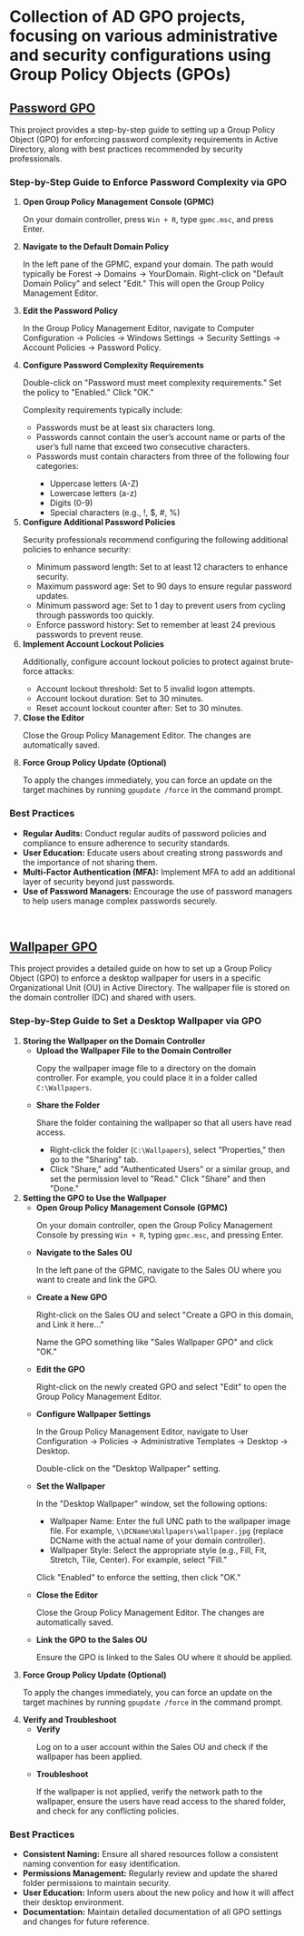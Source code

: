 <h1>Collection of AD GPO projects, focusing on various administrative and security configurations using Group Policy Objects (GPOs)</h1>

<h2> <a href="https://github.com/K-ING-TECH/Active_Directory_GPO_Labs/blob/main/Password_GPO">Password GPO</a></h2> 
This project provides a step-by-step guide to setting up a Group Policy Object (GPO) for enforcing password complexity requirements in Active Directory, along with best practices recommended by security professionals.


<h3>Step-by-Step Guide to Enforce Password Complexity via GPO</h3>
<ol>
    <li><strong>Open Group Policy Management Console (GPMC)</strong>
        <p>On your domain controller, press <code>Win + R</code>, type <code>gpmc.msc</code>, and press Enter.</p>
    </li>
    <li><strong>Navigate to the Default Domain Policy</strong>
        <p>In the left pane of the GPMC, expand your domain. The path would typically be Forest -> Domains -> YourDomain. Right-click on "Default Domain Policy" and select "Edit." This will open the Group Policy Management Editor.</p>
    </li>
    <li><strong>Edit the Password Policy</strong>
        <p>In the Group Policy Management Editor, navigate to Computer Configuration -> Policies -> Windows Settings -> Security Settings -> Account Policies -> Password Policy.</p>
    </li>
    <li><strong>Configure Password Complexity Requirements</strong>
        <p>Double-click on "Password must meet complexity requirements." Set the policy to "Enabled." Click "OK."</p>
        <p>Complexity requirements typically include:</p>
        <ul>
            <li>Passwords must be at least six characters long.</li>
            <li>Passwords cannot contain the user’s account name or parts of the user’s full name that exceed two consecutive characters.</li>
            <li>Passwords must contain characters from three of the following four categories:</li>
            <ul>
                <li>Uppercase letters (A-Z)</li>
                <li>Lowercase letters (a-z)</li>
                <li>Digits (0-9)</li>
                <li>Special characters (e.g., !, $, #, %)</li>
            </ul>
        </ul>
    </li>
    <li><strong>Configure Additional Password Policies</strong>
        <p>Security professionals recommend configuring the following additional policies to enhance security:</p>
        <ul>
            <li>Minimum password length: Set to at least 12 characters to enhance security.</li>
            <li>Maximum password age: Set to 90 days to ensure regular password updates.</li>
            <li>Minimum password age: Set to 1 day to prevent users from cycling through passwords too quickly.</li>
            <li>Enforce password history: Set to remember at least 24 previous passwords to prevent reuse.</li>
        </ul>
    </li>
    <li><strong>Implement Account Lockout Policies</strong>
        <p>Additionally, configure account lockout policies to protect against brute-force attacks:</p>
        <ul>
            <li>Account lockout threshold: Set to 5 invalid logon attempts.</li>
            <li>Account lockout duration: Set to 30 minutes.</li>
            <li>Reset account lockout counter after: Set to 30 minutes.</li>
        </ul>
    </li>
    <li><strong>Close the Editor</strong>
        <p>Close the Group Policy Management Editor. The changes are automatically saved.</p>
    </li>
    <li><strong>Force Group Policy Update (Optional)</strong>
        <p>To apply the changes immediately, you can force an update on the target machines by running <code>gpupdate /force</code> in the command prompt.</p>
    </li>
</ol>

<h3>Best Practices</h3>
<ul>
    <li><strong>Regular Audits:</strong> Conduct regular audits of password policies and compliance to ensure adherence to security standards.</li>
    <li><strong>User Education:</strong> Educate users about creating strong passwords and the importance of not sharing them.</li>
    <li><strong>Multi-Factor Authentication (MFA):</strong> Implement MFA to add an additional layer of security beyond just passwords.</li>
    <li><strong>Use of Password Managers:</strong> Encourage the use of password managers to help users manage complex passwords securely.</li>
</ul>

<br />


<h2><a href="https://github.com/K-ING-TECH/Active_Directory_GPO_Labs/blob/main/WALLPAPER_GPO">Wallpaper GPO</a></h2>
This project provides a detailed guide on how to set up a Group Policy Object (GPO) to enforce a desktop wallpaper for users in a specific Organizational Unit (OU) in Active Directory. 
The wallpaper file is stored on the domain controller (DC) and shared with users.

<h3>Step-by-Step Guide to Set a Desktop Wallpaper via GPO</h3>
<ol>
    <li><strong>Storing the Wallpaper on the Domain Controller</strong>
        <ul>
            <li><strong>Upload the Wallpaper File to the Domain Controller</strong>
                <p>Copy the wallpaper image file to a directory on the domain controller. For example, you could place it in a folder called <code>C:\Wallpapers</code>.</p>
            </li>
            <li><strong>Share the Folder</strong>
                <p>Share the folder containing the wallpaper so that all users have read access.</p>
                <ul>
                    <li>Right-click the folder (<code>C:\Wallpapers</code>), select "Properties," then go to the "Sharing" tab.</li>
                    <li>Click "Share," add "Authenticated Users" or a similar group, and set the permission level to "Read." Click "Share" and then "Done."</li>
                </ul>
            </li>
        </ul>
    </li>
    <li><strong>Setting the GPO to Use the Wallpaper</strong>
        <ul>
            <li><strong>Open Group Policy Management Console (GPMC)</strong>
                <p>On your domain controller, open the Group Policy Management Console by pressing <code>Win + R</code>, typing <code>gpmc.msc</code>, and pressing Enter.</p>
            </li>
            <li><strong>Navigate to the Sales OU</strong>
                <p>In the left pane of the GPMC, navigate to the Sales OU where you want to create and link the GPO.</p>
            </li>
            <li><strong>Create a New GPO</strong>
                <p>Right-click on the Sales OU and select "Create a GPO in this domain, and Link it here..."</p>
                <p>Name the GPO something like "Sales Wallpaper GPO" and click "OK."</p>
            </li>
            <li><strong>Edit the GPO</strong>
                <p>Right-click on the newly created GPO and select "Edit" to open the Group Policy Management Editor.</p>
            </li>
            <li><strong>Configure Wallpaper Settings</strong>
                <p>In the Group Policy Management Editor, navigate to User Configuration -> Policies -> Administrative Templates -> Desktop -> Desktop.</p>
                <p>Double-click on the "Desktop Wallpaper" setting.</p>
            </li>
            <li><strong>Set the Wallpaper</strong>
                <p>In the "Desktop Wallpaper" window, set the following options:</p>
                <ul>
                    <li>Wallpaper Name: Enter the full UNC path to the wallpaper image file. For example, <code>\\DCName\Wallpapers\wallpaper.jpg</code> (replace DCName with the actual name of your domain controller).</li>
                    <li>Wallpaper Style: Select the appropriate style (e.g., Fill, Fit, Stretch, Tile, Center). For example, select "Fill."</li>
                </ul>
                <p>Click "Enabled" to enforce the setting, then click "OK."</p>
            </li>
            <li><strong>Close the Editor</strong>
                <p>Close the Group Policy Management Editor. The changes are automatically saved.</p>
            </li>
            <li><strong>Link the GPO to the Sales OU</strong>
                <p>Ensure the GPO is linked to the Sales OU where it should be applied.</p>
            </li>
        </ul>
    </li>
    <li><strong>Force Group Policy Update (Optional)</strong>
        <p>To apply the changes immediately, you can force an update on the target machines by running <code>gpupdate /force</code> in the command prompt.</p>
    </li>
    <li><strong>Verify and Troubleshoot</strong>
        <ul>
            <li><strong>Verify</strong>
                <p>Log on to a user account within the Sales OU and check if the wallpaper has been applied.</p>
            </li>
            <li><strong>Troubleshoot</strong>
                <p>If the wallpaper is not applied, verify the network path to the wallpaper, ensure the users have read access to the shared folder, and check for any conflicting policies.</p>
            </li>
        </ul>
    </li>
</ol>

<h3>Best Practices</h3>
<ul>
    <li><strong>Consistent Naming:</strong> Ensure all shared resources follow a consistent naming convention for easy identification.</li>
    <li><strong>Permissions Management:</strong> Regularly review and update the shared folder permissions to maintain security.</li>
    <li><strong>User Education:</strong> Inform users about the new policy and how it will affect their desktop environment.</li>
    <li><strong>Documentation:</strong> Maintain detailed documentation of all GPO settings and changes for future reference.</li>
</ul>

<br />




<!--
 ```diff
- text in red
+ text in green
! text in orange
# text in gray
@@ text in purple (and bold)@@
```
--!>
